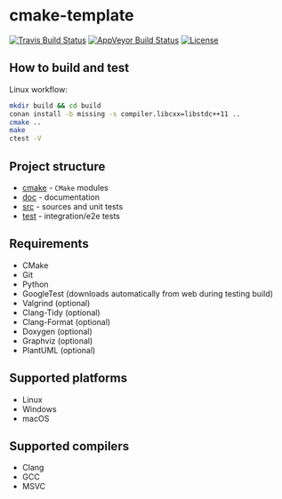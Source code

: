 # cmake-template

[![Travis Build Status](https://travis-ci.com/piotrgumienny/cmake-template.svg?branch=master)](https://travis-ci.com/piotrgumienny/cmake-template)
[![AppVeyor Build Status](https://ci.appveyor.com/api/projects/status/github/piotrgumienny/cmake-template?branch=master&svg=true)](https://ci.appveyor.com/project/piotrgumienny/cmake-template)
[![License](https://img.shields.io/github/license/piotrgumienny/cmake-template.svg)](LICENSE.md)

## How to build and test
Linux workflow:
```sh
mkdir build && cd build
conan install -b missing -s compiler.libcxx=libstdc++11 ..
cmake ..
make
ctest -V
```

## Project structure
* [cmake](cmake) - `CMake` modules
* [doc](doc) - documentation
* [src](src) - sources and unit tests
* [test](test) - integration/e2e tests

## Requirements
* CMake
* Git
* Python
* GoogleTest (downloads automatically from web during testing build)
* Valgrind (optional)
* Clang-Tidy (optional)
* Clang-Format (optional)
* Doxygen (optional)
* Graphviz (optional)
* PlantUML (optional)

## Supported platforms
* Linux
* Windows
* macOS

## Supported compilers
* Clang
* GCC
* MSVC
